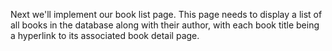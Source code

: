 Next we'll implement our book list page. This page needs to display a list of all books in the database along with their author, with each book title being a hyperlink to its associated book detail page.

